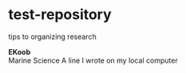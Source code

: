 # test-repository
tips to organizing research

**EKoob**  
Marine Science
A line I wrote on my local computer
